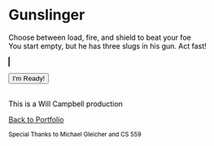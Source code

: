 
<html>

<style>
canvas {
    border: 1px solid black;
    background-color: white;
}
p {color: black}
</style>

<body id="body">
<h1>Gunslinger<br></h1>
<script src="ready.js"></script>
<p>
    Choose between load, fire, and shield to beat your foe <br> 
    You start empty, but he has three slugs in his gun. Act fast!
</p>
<p><canvas id="myCanvas" width="600px" height="300px"></canvas></p>

<input value= "I'm Ready!" type="button" id="butt"/>
<br>
<br>
<script src="game.js"></script>
</body>

<footer>
<p>This is a Will Campbell production</p>
<a href="https://whcampbell.github.io/Portfolio/">Back to Portfolio</a>
<p><sub>Special Thanks to Michael Gleicher and CS 559</sub></p>
</footer>



</html>
